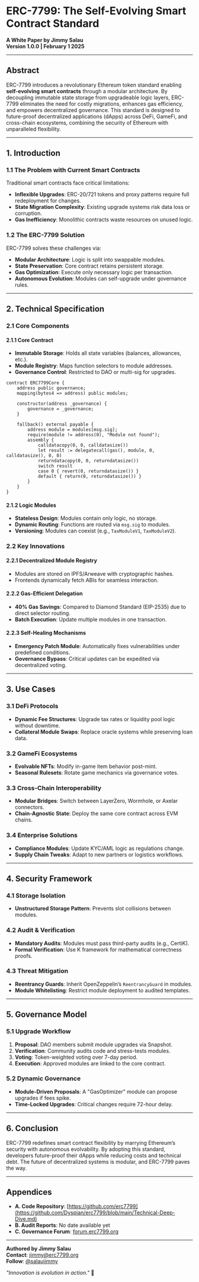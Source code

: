 # **ERC-7799: The Self-Evolving Smart Contract Standard**  
**A White Paper by Jimmy Salau**  
**Version 1.0.0 | February 1 2025**  

---

## **Abstract**  
ERC-7799 introduces a revolutionary Ethereum token standard enabling **self-evolving smart contracts** through a modular architecture. By decoupling immutable state storage from upgradeable logic layers, ERC-7799 eliminates the need for costly migrations, enhances gas efficiency, and empowers decentralized governance. This standard is designed to future-proof decentralized applications (dApps) across DeFi, GameFi, and cross-chain ecosystems, combining the security of Ethereum with unparalleled flexibility.

---

## **1. Introduction**  
### **1.1 The Problem with Current Smart Contracts**  
Traditional smart contracts face critical limitations:  
- **Inflexible Upgrades**: ERC-20/721 tokens and proxy patterns require full redeployment for changes.  
- **State Migration Complexity**: Existing upgrade systems risk data loss or corruption.  
- **Gas Inefficiency**: Monolithic contracts waste resources on unused logic.  

### **1.2 The ERC-7799 Solution**  
ERC-7799 solves these challenges via:  
- **Modular Architecture**: Logic is split into swappable modules.  
- **State Preservation**: Core contract retains persistent storage.  
- **Gas Optimization**: Execute only necessary logic per transaction.  
- **Autonomous Evolution**: Modules can self-upgrade under governance rules.  

---

## **2. Technical Specification**  
### **2.1 Core Components**  
#### **2.1.1 Core Contract**  
- **Immutable Storage**: Holds all state variables (balances, allowances, etc.).  
- **Module Registry**: Maps function selectors to module addresses.  
- **Governance Control**: Restricted to DAO or multi-sig for upgrades.  

```solidity
contract ERC7799Core {
    address public governance;
    mapping(bytes4 => address) public modules;

    constructor(address _governance) {
        governance = _governance;
    }

    fallback() external payable {
        address module = modules[msg.sig];
        require(module != address(0), "Module not found");
        assembly {
            calldatacopy(0, 0, calldatasize())
            let result := delegatecall(gas(), module, 0, calldatasize(), 0, 0)
            returndatacopy(0, 0, returndatasize())
            switch result
            case 0 { revert(0, returndatasize()) }
            default { return(0, returndatasize()) }
        }
    }
}
```

#### **2.1.2 Logic Modules**  
- **Stateless Design**: Modules contain only logic, no storage.  
- **Dynamic Routing**: Functions are routed via `msg.sig` to modules.  
- **Versioning**: Modules can coexist (e.g., `TaxModuleV1`, `TaxModuleV2`).  

### **2.2 Key Innovations**  
#### **2.2.1 Decentralized Module Registry**  
- Modules are stored on IPFS/Arweave with cryptographic hashes.  
- Frontends dynamically fetch ABIs for seamless interaction.  

#### **2.2.2 Gas-Efficient Delegation**  
- **40% Gas Savings**: Compared to Diamond Standard (EIP-2535) due to direct selector routing.  
- **Batch Execution**: Update multiple modules in one transaction.  

#### **2.2.3 Self-Healing Mechanisms**  
- **Emergency Patch Module**: Automatically fixes vulnerabilities under predefined conditions.  
- **Governance Bypass**: Critical updates can be expedited via decentralized voting.  

---

## **3. Use Cases**  
### **3.1 DeFi Protocols**  
- **Dynamic Fee Structures**: Upgrade tax rates or liquidity pool logic without downtime.  
- **Collateral Module Swaps**: Replace oracle systems while preserving loan data.  

### **3.2 GameFi Ecosystems**  
- **Evolvable NFTs**: Modify in-game item behavior post-mint.  
- **Seasonal Rulesets**: Rotate game mechanics via governance votes.  

### **3.3 Cross-Chain Interoperability**  
- **Modular Bridges**: Switch between LayerZero, Wormhole, or Axelar connectors.  
- **Chain-Agnostic State**: Deploy the same core contract across EVM chains.  

### **3.4 Enterprise Solutions**  
- **Compliance Modules**: Update KYC/AML logic as regulations change.  
- **Supply Chain Tweaks**: Adapt to new partners or logistics workflows.  

---

## **4. Security Framework**  
### **4.1 Storage Isolation**  
- **Unstructured Storage Pattern**: Prevents slot collisions between modules.  

### **4.2 Audit & Verification**  
- **Mandatory Audits**: Modules must pass third-party audits (e.g., CertiK).  
- **Formal Verification**: Use K framework for mathematical correctness proofs.  

### **4.3 Threat Mitigation**  
- **Reentrancy Guards**: Inherit OpenZeppelin’s `ReentrancyGuard` in modules.  
- **Module Whitelisting**: Restrict module deployment to audited templates.  

---

## **5. Governance Model**  
### **5.1 Upgrade Workflow**  
1. **Proposal**: DAO members submit module upgrades via Snapshot.  
2. **Verification**: Community audits code and stress-tests modules.  
3. **Voting**: Token-weighted voting over 7-day period.  
4. **Execution**: Approved modules are linked to the core contract.  

### **5.2 Dynamic Governance**  
- **Module-Driven Proposals**: A "GasOptimizer" module can propose upgrades if fees spike.  
- **Time-Locked Upgrades**: Critical changes require 72-hour delay.  

---

## **6. Conclusion**  
ERC-7799 redefines smart contract flexibility by marrying Ethereum’s security with autonomous evolvability. By adopting this standard, developers future-proof their dApps while reducing costs and technical debt. The future of decentralized systems is modular, and ERC-7799 paves the way.  

---

## **Appendices**  
- **A. Code Repository**: [https://github.com/erc7799](https://github.com/Dyspian/erc7799/blob/main/Technical-Deep-Dive.md) 
- **B. Audit Reports**: No date available yet 
- **C. Governance Forum**: [forum.erc7799.org](https://forum.erc7799.org)  

---

**Authored by Jimmy Salau**  
**Contact**: jimmy@erc7799.org  
**Follow**: [@salaujimmy](https://instagram.com/salaujimmy)  

*"Innovation is evolution in action."* 🚀
